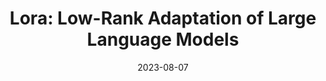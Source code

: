 ---
title: "Lora: Low-Rank Adaptation of Large Language Models"
description: This is the description of our sample project
date: "2023-08-07"
jobDate: 2023
work: [LLMs, FineTuning, PEFT]
techs: [LLMs, FineTuning, PEFT]
thumbnail: /llms-in-recommendersystems/recllmoverview.png
projectUrl: https://arxiv.org/pdf/2106.09685.pdf
projectname: "LORA LOW-RANK ADAPTATION OF LARGE LANGUAGE MODELS"

---